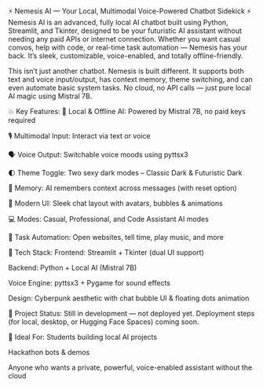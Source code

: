 ⚡ Nemesis AI — Your Local, Multimodal Voice-Powered Chatbot Sidekick ⚡
Nemesis AI is an advanced, fully local AI chatbot built using Python, Streamlit, and Tkinter, designed to be your futuristic AI assistant without needing any paid APIs or internet connection. Whether you want casual convos, help with code, or real-time task automation — Nemesis has your back. It’s sleek, customizable, voice-enabled, and totally offline-friendly.

This isn’t just another chatbot. Nemesis is built different. It supports both text and voice input/output, has context memory, theme switching, and can even automate basic system tasks. No cloud, no API calls — just pure local AI magic using Mistral 7B.

💥 Key Features:
🧠 Local & Offline AI: Powered by Mistral 7B, no paid keys required

🎙️ Multimodal Input: Interact via text or voice

🗣️ Voice Output: Switchable voice moods using pyttsx3

🌓 Theme Toggle: Two sexy dark modes – Classic Dark & Futuristic Dark

🧵 Memory: AI remembers context across messages (with reset option)

🎨 Modern UI: Sleek chat layout with avatars, bubbles & animations

💻 Modes: Casual, Professional, and Code Assistant AI modes

🚀 Task Automation: Open websites, tell time, play music, and more

🔧 Tech Stack:
Frontend: Streamlit + Tkinter (dual UI support)

Backend: Python + Local AI (Mistral 7B)

Voice Engine: pyttsx3 + Pygame for sound effects

Design: Cyberpunk aesthetic with chat bubble UI & floating dots animation

📁 Project Status:
Still in development — not deployed yet. Deployment steps (for local, desktop, or Hugging Face Spaces) coming soon.

📌 Ideal For:
Students building local AI projects

Hackathon bots & demos

Anyone who wants a private, powerful, voice-enabled assistant without the cloud
